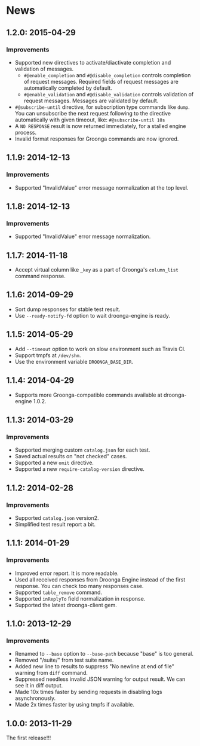 # News

## 1.2.0: 2015-04-29

### Improvements

  * Supported new directives to activate/diactivate completion and validation of messages.
    * `#@enable_completion` and `#@disable_completion` controls completion of request messages.
      Required fields of request messages are automatically completed by default.
    * `#@enable_validation` and `#@disable_validation` controls validation of request messages.
      Messages are validated by default.
  * `#@subscribe-until` directive, for subscription type commands like `dump`.
    You can unsubscribe the next request following to the directive automatically with given timeout, like:
    `#@subscribe-until 10s`
  * A `NO RESPONSE` result is now returned immediately, for a stalled engine process.
  * Invalid format responses for Groonga commands are now ignored.

## 1.1.9: 2014-12-13

### Improvements

  * Supported "InvalidValue" error message normalization at the top level.

## 1.1.8: 2014-12-13

### Improvements

  * Supported "InvalidValue" error message normalization.

## 1.1.7: 2014-11-18

 * Accept virtual column like `_key` as a part of Groonga's `column_list` command response.

## 1.1.6: 2014-09-29

 * Sort dump responses for stable test result.
 * Use `--ready-notify-fd` option to wait droonga-engine is ready.

## 1.1.5: 2014-05-29

 * Add `--timeout` option to work on slow environment such as Travis CI.
 * Support tmpfs at `/dev/shm`.
 * Use the environment variable `DROONGA_BASE_DIR`.

## 1.1.4: 2014-04-29

 * Supports more Groonga-compatible commands available at droonga-engine 1.0.2.

## 1.1.3: 2014-03-29

### Improvements

  * Supported merging custom `catalog.json` for each test.
  * Saved actual results on "not checked" cases.
  * Supported a new `omit` directive.
  * Supported a new `require-catalog-version` directive.

## 1.1.2: 2014-02-28

### Improvements

  * Supported `catalog.json` version2.
  * Simplified test result report a bit.

## 1.1.1: 2014-01-29

### Improvements

  * Improved error report. It is more readable.
  * Used all received responses from Droonga Engine instead of the
    first response. You can check too many responses case.
  * Supported `table_remove` command.
  * Supported `inReplyTo` field normalization in response.
  * Supported the latest droonga-client gem.

## 1.1.0: 2013-12-29

### Improvements

  * Renamed to `--base` option to `--base-path` because "base" is too general.
  * Removed "/suite/" from test suite name.
  * Added new line to results to suppress "No newline at end of file" warning
    from `diff` command.
  * Suppressed needless invalid JSON warning for output result. We can see it
    in diff output.
  * Made 10x times faster by sending requests in disabling logs
    asynchronously.
  * Made 2x times faster by using tmpfs if available.

## 1.0.0: 2013-11-29

The first release!!!
